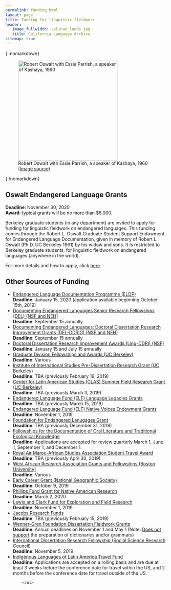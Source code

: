 ```yaml
---
permalink: funding.html
layout: page
title: Funding for linguistic fieldwork
header:
   image_fullwidth: salinan_lands.jpg
   title: California Language Archive
sitemap: true
---
```


{::nomarkdown}
<figure>
  <img class="image fit right" width="310px" src="{{site.url}}/images/oswalt.jpeg" alt="Robert Oswalt with Essie Parrish, a speaker of Kashaya, 1960" />
  <figcaption>Robert Oswalt with Essie Parrish, a speaker of Kashaya, 1960 (<a href="http://www.livewild.org/RLO/index.html">Image source</a>)</figcaption>
</figure>
{:/nomarkdown}


## Oswalt Endangered Language Grants

<b>Deadline</b>: November 30, 2020<br />
<b>Award</b>: typical grants will be no more than $6,000.

Berkeley graduate students (in any department) are invited to apply for funding for linguistic fieldwork on endangered languages. This funding comes through the Robert L. Oswalt Graduate Student Support Endowment for Endangered Language Documentation, given in memory of Robert L. Oswalt (Ph.D. UC Berkeley 1961) by his widow and sons. It is restricted to Berkeley graduate students, for linguistic fieldwork on endangered languages (anywhere in the world).

For more details and how to apply, click <a href="https://berkeley.box.com/v/oswalt-grant-2020">here</a>.

## Other Sources of Funding

<ul>
<li><a href="http://www.eldp.net/en/our+grants/documentation+grants/">Endangered Language Documentation Programme (ELDP)</a>
<br><b>Deadline</b>: January 15, 2020 (application available beginning October 15th, 2019)
<li><a href="https://www.nsf.gov/publications/pub_summ.jsp?WT.z_pims_id=12816&ods_key=nsf16576">Documenting Endangered Languages Senior Research Fellowships (DEL) (NSF and NEH)</a>
<br><b>Deadline</b>: September 15 annually
<li><a href="https://www.nsf.gov/publications/pub_summ.jsp?WT.z_pims_id=505309&ods_key=nsf16617">Documenting Endangered Languages: Doctoral Dissertation Research Improvement Grants (DEL-DDRIG) (NSF and NEH)</a>
<br><b>Deadline</b>: September 15 annually
<li><a href="https://www.nsf.gov/funding/pgm_summ.jsp?pims_id=505033">Doctoral Dissertation Research Improvement Awards (Ling-DDRI) (NSF)</a>
<br><b>Deadline</b>: January 15 and July 15 annually
<li><a href="http://grad.berkeley.edu/financial/deadlines.shtml">Graduate Division Fellowships and Awards (UC Berkeley)</a>
<br><b>Deadline</b>: Various
<li><a href="http://iis.berkeley.edu/funding-opportunities/pre-dissertation-research-grant">Institute of International Studies Pre-Dissertation Research Grant (UC Berkeley)</a>
<br><b>Deadline</b>: TBA (previously February 19, 2019)
<li><a href="http://clas.berkeley.edu/research/grants-and-opportunities">Center for Latin American Studies (CLAS) Summer Field Research Grant (UC Berkeley)</a>
<br><b>Deadline</b>: TBA (previously March 3, 2019)
<li><a href="http://www.endangeredlanguagefund.org/language-legacies.html">Endangered Language Fund (ELF) Language Legacies Grants</a>
<br><b>Deadline</b>: TBA (previously March 15, 2019)
<li><a href="http://www.endangeredlanguagefund.org/native-voices-endowment.html">Endangered Language Fund (ELF) Native Voices Endowment Grants</a>
<br><b>Deadline</b>: November 1, 2019
                <li><a href="http://www.ogmios.org/grants/">Foundation for Endangered Lanugages Grant</a>
<br><b>Deadline</b>: TBA (previously December 31, 2018)
                <li><a href="http://www.firebirdfellowships.org/">Fellowships for the Documentation of Oral Literature and Traditional Ecological Knowledge</a>
<br><b>Deadline</b>: Applications are accepted for review quarterly March 1, June 1, September 1, and December 1.
<li><a href="http://www.africanstudies.org/awards-prizes/royal-air-maroc-asa-student-travel-award">Royal Air Maroc-African Studies Association Student Travel Award</a>
<br><b>Deadline</b>: TBA (previously April 30, 2019)
<li><a href="http://www.bu.edu/wara/fellowship/">West African Research Association Grants and Fellowships (Boston University)</a>
<br><b>Deadline</b>: Various
<li><a href="https://www.nationalgeographic.org/grants/">Early Career Grant (National Geographic Society)</a><br><b>Deadline</b>: October 9, 2019
<li><a href="http://www.amphilsoc.org/grants/phillips">Phillips Fund Grant for Native American Research</a>
<br><b>Deadline</b>: March 2, 2020
                <li><a href="https://www.amphilsoc.org/grants/lewis-and-clark-fund-exploration-and-field-research">Lewis and Clark Fund for Exploration and Field Research </a>
<br><b>Deadline</b>: November 1, 2019
<li><a href="http://www.jacobsgrants.org/">Jacobs Research Funds</a>
<br><b>Deadline</b>: TBA (previously February 15, 2019)
<li><a href="http://www.wennergren.org/programs/">Wenner-Gren Foundation Dissertation Fieldwork Grants </a>
<br><b>Deadline</b>: Annual deadlines on November 1 and May 1 (Note: <a href="http://www.wennergren.org/faq/not-normally-funded">Does not support</a> the preparation of dictionaries and/or grammars)
<li><a href="http://www.ssrc.org/fellowships/idrf-fellowship/">International Dissertation Research Fellowship (Social Science Research Council)</a>
<br><b>Deadline</b>: November 5, 2019
<li><a href="https://clas.berkeley.edu/indigenous-languages-latin-america-illa-travel-fund">Indigenous Languages of Latin America Travel Fund</a>
<br><b>Deadline</b>: Applications are accepted on a rolling basis and are due at least 3 weeks before the conference date for travel within the US, and 2 months before the conference date for travel outside of the US.

		</ul>

